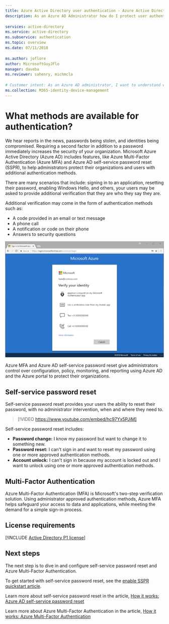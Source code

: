 ```yaml
---
title: Azure Active Directory user authentication - Azure Active Directory
description: As an Azure AD Administrator how do I protect user authentication while reducing end-user impact?

services: active-directory
ms.service: active-directory
ms.subservice: authentication
ms.topic: overview
ms.date: 07/11/2018

ms.author: joflore
author: MicrosoftGuyJFlo
manager: daveba
ms.reviewer: sahenry, michmcla

# Customer intent: As an Azure AD administrator, I want to understand which Azure AD features I can use to secure sign-in and make the user authentication process safe and easy. 
ms.collection: M365-identity-device-management
---
```

# What methods are available for authentication?

We hear reports in the news, passwords being stolen, and identities being compromised. Requiring a second factor in addition to a password immediately increases the security of your organization. Microsoft Azure Active Directory (Azure AD) includes features, like Azure Multi-Factor Authentication (Azure MFA) and Azure AD self-service password reset (SSPR), to help administrators protect their organizations and users with additional authentication methods.

There are many scenarios that include: signing in to an application, resetting their password, enabling Windows Hello, and others, your users may be asked to provide additional verification that they are who they say they are.

Additional verification may come in the form of authentication methods such as:

* A code provided in an email or text message
* A phone call
* A notification or code on their phone
* Answers to security questions

![Example login.microsoftonline.com login page in Chrome](media/overview-authentication/overview-login.png)

Azure MFA and Azure AD self-service password reset give administrators control over configuration, policy, monitoring, and reporting using Azure AD and the Azure portal to protect their organizations.

## Self-service password reset

Self-service password reset provides your users the ability to reset their password, with no administrator intervention, when and where they need to.

> [!VIDEO https://www.youtube.com/embed/hc97Yx5PJiM]

Self-service password reset includes:

* **Password change:** I know my password but want to change it to something new.
* **Password reset:** I can't sign in and want to reset my password using one or more approved authentication methods.
* **Account unlock:** I can't sign in because my account is locked out and I want to unlock using one or more approved authentication methods.

## Multi-Factor Authentication

Azure Multi-Factor Authentication (MFA) is Microsoft's two-step verification solution. Using administrator approved authentication methods, Azure MFA helps safeguard your access to data and applications, while meeting the demand for a simple sign-in process.

## License requirements

[!INCLUDE [Active Directory P1 license](../../../includes/active-directory-p1-license.md)]

## Next steps

The next step is to dive in and configure self-service password reset and Azure Multi-Factor Authentication.

To get started with self-service password reset, see the [enable SSPR quickstart article](quickstart-sspr.md).

Learn more about self-service password reset in the article, [How it works: Azure AD self-service password reset](concept-sspr-howitworks.md)

Learn more about Azure Multi-Factor Authentication in the article, [How it works: Azure Multi-Factor Authentication](concept-mfa-howitworks.md)
